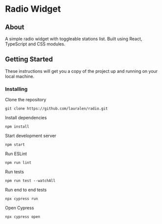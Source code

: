 # Radio Widget

## About

A simple radio widget with toggleable stations list. Built using React, TypeScript and CSS modules.

## Getting Started

These instructions will get you a copy of the project up and running on your local machine.

### Installing

Clone the repository

```
git clone https://github.com/lauralen/radio.git
```

Install dependencies

```
npm install
```

Start development server

```
npm start
```

Run ESLint

```
npm run lint
```

Run tests

```
npm run test --watchAll
```

Run end to end tests

```
npx cypress run
```

Open Cypress

```
npx cypress open
```
